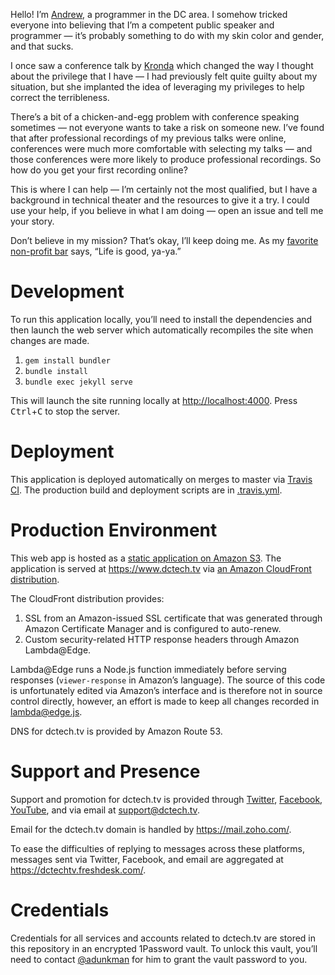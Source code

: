 Hello! I’m [Andrew](https://github.com/adunkman), a programmer in the DC area. I somehow tricked everyone into believing that I’m a competent public speaker and programmer — it’s probably something to do with my skin color and gender, and that sucks.

I once saw a conference talk by [Kronda](https://twitter.com/kronda) which changed the way I thought about the privilege that I have — I had previously felt quite guilty about my situation, but she implanted the idea of leveraging my privileges to help correct the terribleness.

There’s a bit of a chicken-and-egg problem with conference speaking sometimes — not everyone wants to take a risk on someone new. I’ve found that after professional recordings of my previous talks were online, conferences were much more comfortable with selecting my talks — and those conferences were more likely to produce professional recordings. So how do you get your first recording online?

This is where I can help — I’m certainly not the most qualified, but I have a background in technical theater and the resources to give it a try. I could use your help, if you believe in what I am doing — open an issue and tell me your story.

Don’t believe in my mission? That’s okay, I’ll keep doing me. As my [favorite non-profit bar](https://www.yelp.com/biz/the-saloon-washington) says, “Life is good, ya-ya.”

# Development

To run this application locally, you’ll need to install the dependencies and then launch the web server which automatically recompiles the site when changes are made.

1. `gem install bundler`
2. `bundle install`
3. `bundle exec jekyll serve`

This will launch the site running locally at [http://localhost:4000](http://localhost:4000). Press <kbd>Ctrl</kbd>+<kbd>C</kbd> to stop the server.

# Deployment

This application is deployed automatically on merges to master via [Travis CI](https://travis-ci.org/adunkman/dctech.tv). The production build and deployment scripts are in [.travis.yml](.travis.yml).

# Production Environment

This web app is hosted as a [static application on Amazon S3](http://www.dctech.tv.s3-website-us-east-1.amazonaws.com/). The application is served at https://www.dctech.tv via [an Amazon CloudFront distribution](https://d2te2v7jo2hjiy.cloudfront.net).

The CloudFront distribution provides:

1. SSL from an Amazon-issued SSL certificate that was generated through Amazon Certificate Manager and is configured to auto-renew.
2. Custom security-related HTTP response headers through Amazon Lambda@Edge.

Lambda@Edge runs a Node.js function immediately before serving responses (`viewer-response` in Amazon’s language). The source of this code is unfortunately edited via Amazon’s interface and is therefore not in source control directly, however, an effort is made to keep all changes recorded in [lambda@edge.js](lambda@edge.js).

DNS for dctech.tv is provided by Amazon Route 53.

# Support and Presence

Support and promotion for dctech.tv is provided through [Twitter](https://twitter.com/dctechtv), [Facebook](https://www.facebook.com/dctechtv), [YouTube](https://www.youtube.com/channel/UCm0-yrQg5iunLdpRKINWDwQ), and via email at support@dctech.tv.

Email for the dctech.tv domain is handled by https://mail.zoho.com/.

To ease the difficulties of replying to messages across these platforms, messages sent via Twitter, Facebook, and email are aggregated at https://dctechtv.freshdesk.com/.

# Credentials

Credentials for all services and accounts related to dctech.tv are stored in this repository in an encrypted 1Password vault. To unlock this vault, you’ll need to contact [@adunkman](https://github.com/adunkman) for him to grant the vault password to you.
